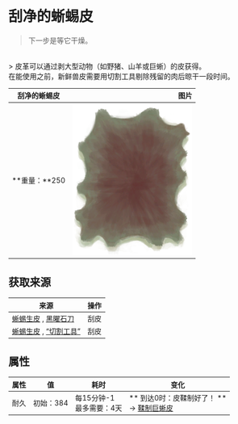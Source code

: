 # 刮净的蜥蜴皮  
> 下一步是等它干燥。  
<br>  
> 皮革可以通过剥大型动物（如野猪、山羊或巨蜥）的皮获得。<br>在能使用之前，新鲜兽皮需要用切割工具剔除残留的肉后晾干一段时间。  
  
  刮净的蜥蜴皮  |   图片   
 ----  |  ----:   
 **重量：**250  |  <img decoding="async" src="Sprite/ReptileHideFleshed.png" href="a.md" style="max-width:300px;max-height:300px;">   
  
## 获取来源  
来源  |  操作  
----  |  ----  
[蜥蜴生皮](SkinFreshReptile.md) , [黑曜石刀](KnifeObsidian.md)  |  刮皮  
[蜥蜴生皮](SkinFreshReptile.md) , [“切割工具”](tag_Cutter.md)  |  刮皮  
## 属性   
属性  |  值  |  耗时  |  变化  
----  |  ----  |  ----  |  ----  
耐久  |  初始：384  |  每15分钟-1<br>最多需要：4天  |  ** 到达0时：皮鞣制好了！ **<br>→ [鞣制巨蜥皮](CuredSkinReptile.md)  
